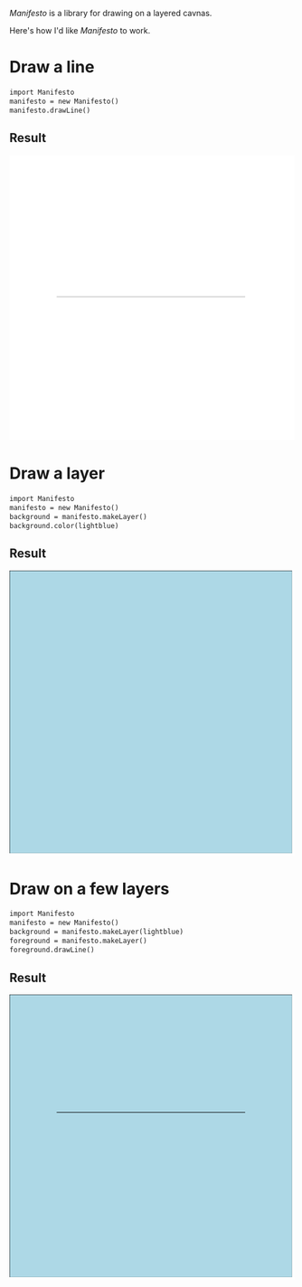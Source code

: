 *Manifesto* is a library for drawing on a layered cavnas.

Here's how I'd like *Manifesto* to work.

# Draw a line

    import Manifesto
    manifesto = new Manifesto()
    manifesto.drawLine()

## Result
![horizontal black line on white layer](manifesto-sample-drawing0.png)

# Draw a layer

    import Manifesto
    manifesto = new Manifesto()
    background = manifesto.makeLayer()
    background.color(lightblue)

## Result
![horizontal black line on white layer](manifesto-sample-drawing1.png)

# Draw on a few layers

    import Manifesto
    manifesto = new Manifesto()
    background = manifesto.makeLayer(lightblue)
    foreground = manifesto.makeLayer()
    foreground.drawLine()

## Result
![horizontal black line on light blue layer](manifesto-sample-drawing2.png)

